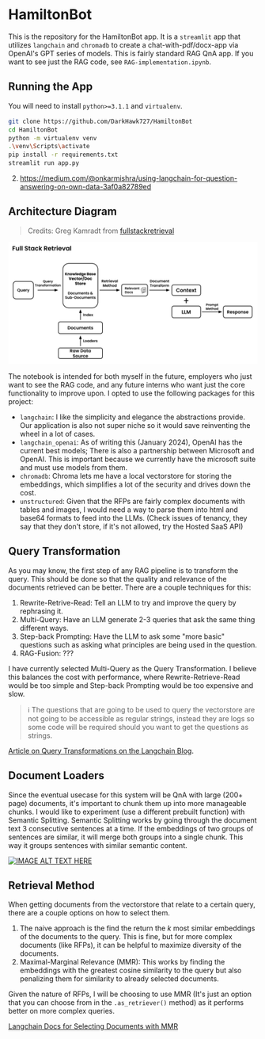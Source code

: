 # HamiltonBot

This is the repository for the HamiltonBot app. It is a `streamlit` app that utilizes `langchain` and `chromadb` to create a chat-with-pdf/docx-app via OpenAI's GPT series of models. This is fairly standard RAG QnA app. If you want to see just the RAG code, see `RAG-implementation.ipynb`.

## Running the App

You will need to install `python>=3.1.1` and `virtualenv`.

```sh
git clone https://github.com/DarkHawk727/HamiltonBot
cd HamiltonBot
python -m virtualenv venv
.\venv\Scripts\activate
pip install -r requirements.txt
streamlit run app.py
```

2. https://medium.com/@onkarmishra/using-langchain-for-question-answering-on-own-data-3af0a82789ed

## Architecture Diagram 
> Credits: Greg Kamradt from [fullstackretrieval](https://fullstackretrieval.com/)

![diagram](architecture_diagram.png)

The notebook is intended for both myself in the future, employers who just want to see the RAG code, and any future interns who want just the core functionality to improve upon. I opted to use the following packages for this project:
- `langchain`: I like the simplicity and elegance the abstractions provide. Our application is also not super niche so it would save reinventing the wheel in a lot of cases.
- `langchain_openai`: As of writing this (January 2024), OpenAI has the current best models; There is also a partnership between Microsoft and OpenAI. This is important because we currently have the microsoft suite and must use models from them.
- `chromadb`: Chroma lets me have a local vectorstore for storing the embeddings, which simplifies a lot of the security and drives down the cost.
- `unstructured`: Given that the RFPs are fairly complex documents with tables and images, I would need a way to parse them into html and base64 formats to feed into the LLMs. (Check issues of tenancy, they say that they don't store, if it's not allowed, try the Hosted SaaS API)

## Query Transformation

As you may know, the first step of any RAG pipeline is to transform the query. This should be done so that the quality and relevance of the documents retrieved can be better. There are a couple techniques for this:
1. Rewrite-Retrive-Read: Tell an LLM to try and improve the query by rephrasing it.
2. Multi-Query: Have an LLM generate 2-3 queries that ask the same thing different ways.
3. Step-back Prompting: Have the LLM to ask some "more basic" questions such as asking what principles are being used in the question.
4. RAG-Fusion: ???

I have currently selected Multi-Query as the Query Transformation. I believe this balances the cost with performance, where Rewrite-Retrieve-Read would be too simple and Step-back Prompting would be too expensive and slow.

>ℹ️ The questions that are going to be used to query the vectorstore are not going to be accessible as regular strings, instead they are logs so some code will be required should you want to get the questions as strings.

[Article on Query Transformations on the Langchain Blog](https://blog.langchain.dev/query-transformations/).

## Document Loaders

Since the eventual usecase for this system will be QnA with large (200+ page) documents, it's important to chunk them up into more manageable chunks. I would like to experiment (use a different prebuilt function) with Semantic Splitting. Semantic Splitting works by going through the document text 3 consecutive sentences at a time. If the embeddings of two groups of sentences are similar, it will merge both groups into a single chunk. This way it groups sentences with similar semantic content.

[![IMAGE ALT TEXT HERE](https://img.youtube.com/vi/8OJC21T2SL4/0.jpg)](https://www.youtube.com/watch?v=8OJC21T2SL4?si=4s4VROINPiQOWUMh)

## Retrieval Method

When getting documents from the vectorstore that relate to a certain query, there are a couple options on how to select them.
1. The naive approach is the find the return the $k$ most similar embeddings of the documents to the query. This is fine, but for more complex documents (like RFPs), it can be helpful to maximize diversity of the documents.
2. Maximal-Marginal Relevance (MMR): This works by finding the embeddings with the greatest cosine similarity to the query but also penalizing them for similarity to already selected documents.

Given the nature of RFPs, I will be choosing to use MMR (It's just an option that you can choose from in the `.as_retriever()` method) as it performs better on more complex queries.

[Langchain Docs for Selecting Documents with MMR](https://python.langchain.com/docs/modules/model_io/prompts/example_selector_types/mmr)